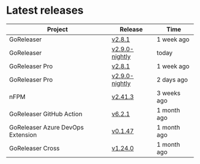 # Latest releases

| Project                           | Release                                                                                         | Time        |
| --------------------------------- | ----------------------------------------------------------------------------------------------- | ----------- |
| GoReleaser | [v2.8.1](https://github.com/goreleaser/goreleaser/releases/tag/v2.8.1) | 1 week ago |
| GoReleaser | [v2.9.0-nightly](https://github.com/goreleaser/goreleaser/releases/tag/nightly) | today |
| GoReleaser Pro | [v2.8.1](https://github.com/goreleaser/goreleaser-pro/releases/tag/v2.8.1) | 1 week ago |
| GoReleaser Pro | [v2.9.0-nightly](https://github.com/goreleaser/goreleaser-pro/releases/tag/nightly) | 2 days ago |
| nFPM | [v2.41.3](https://github.com/goreleaser/nfpm/releases/tag/v2.41.3) | 3 weeks ago |
| GoReleaser GitHub Action | [v6.2.1](https://github.com/goreleaser/goreleaser-action/releases/tag/v6.2.1) | 1 month ago |
| GoReleaser Azure DevOps Extension | [v0.1.47](https://github.com/goreleaser/goreleaser-azure-devops-extension/releases/tag/v0.1.47) | 1 month ago |
| GoReleaser Cross | [v1.24.0](https://github.com/goreleaser/goreleaser-cross/releases/tag/v1.24.0) | 1 month ago |
